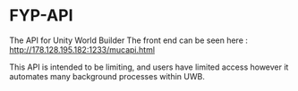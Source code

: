 # FYP-API
The API for Unity World Builder
The front end can be seen here : http://178.128.195.182:1233/mucapi.html

This API is intended to be limiting, and users have limited access however it automates many background processes within UWB.
